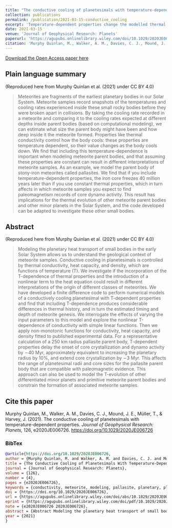 ```yaml
---
title: "The conductive cooling of planetesimals with temperature-dependent properties"
collection: publications
permalink: /publication/2021-03-15-conductive_cooling
excerpt: 'Temperature-dependent properties change the modelled thermal evolution of meteorite parent bodies.'
date: 2021-03-15
venue: 'Journal of Geophysical Research: Planets'
paperurl: 'https://agupubs.onlinelibrary.wiley.com/doi/10.1029/2020JE006726'
citation: 'Murphy Quinlan, M., Walker, A. M., Davies, C. J., Mound, J. E., Müller, T., & Harvey, J. (2021). &quot;The conductive cooling of planetesimals with temperature-dependent properties.&quot; <i>Journal of Geophysical Research: Planets</i>. 126(4).'
---
```


[Download the Open Access paper here](https://agupubs.onlinelibrary.wiley.com/doi/10.1029/2020JE006726)

## Plain language summary

(Reproduced here from Murphy Quinlan et al. (2021) under CC BY 4.0)

>Meteorites are fragments of the earliest planetary bodies in our Solar System. Meteorite samples record snapshots of the temperatures and cooling rates experienced inside these small rocky bodies before they were broken apart in collisions. By taking the cooling rate recorded in a meteorite and comparing it to the cooling rates expected at different depths inside parent bodies (based on computational modeling), we can estimate what size the parent body might have been and how deep inside it the meteorite formed. Properties like thermal conductivity control how the body cools: these properties are temperature dependent, so their value changes as the body cools down. We find that including this temperature-dependence is important when modeling meteorite parent bodies, and that assuming these properties are constant can result in different interpretations of meteorite samples. As an example, we model the parent body of stony-iron meteorites called pallasites. We find that if you include temperature-dependent properties, the iron core freezes 40 million years later than if you use constant thermal properties, which in turn affects in which meteorite samples you expect to find paleomagnetism records of core dynamo activity. This result has implications for the thermal evolution of other meteorite parent bodies and other minor planets in the Solar System, and the code developed can be adapted to investigate these other small bodies.

## Abstract

(Reproduced here from Murphy Quinlan et al. (2021) under CC BY 4.0)

>Modeling the planetary heat transport of small bodies in the early Solar System allows us to understand the geological context of meteorite samples. Conductive cooling in planetesimals is controlled by thermal conductivity, heat capacity, and density, which are functions of temperature (T). We investigate if the incorporation of the T-dependence of thermal properties and the introduction of a nonlinear term to the heat equation could result in different interpretations of the origin of different classes of meteorites. We have developed a finite difference code to perform numerical models of a conductively cooling planetesimal with T-dependent properties and find that including T-dependence produces considerable differences in thermal history, and in turn the estimated timing and depth of meteorite genesis. We interrogate the effects of varying the input parameters to this model and explore the nonlinear T-dependence of conductivity with simple linear functions. Then we apply non-monotonic functions for conductivity, heat capacity, and density fitted to published experimental data. For a representative calculation of a 250 km radius pallasite parent body, T-dependent properties delay the onset of core crystallization and dynamo activity by ∼40 Myr, approximately equivalent to increasing the planetary radius by 10%, and extend core crystallization by ∼3 Myr. This affects the range of planetesimal radii and core sizes for the pallasite parent body that are compatible with paleomagnetic evidence. This approach can also be used to model the T-evolution of other differentiated minor planets and primitive meteorite parent bodies and constrain the formation of associated meteorite samples.

## Cite this paper

Murphy Quinlan, M., Walker, A. M., Davies, C. J., Mound, J. E., Müller, T., & Harvey, J. (2021). The conductive cooling of planetesimals with temperature-dependent properties. *Journal of Geophysical Research: Planets,* 126, e2020JE006726. https://doi.org/10.1029/2020JE006726 

### BibTex

```BibTex
@article{https://doi.org/10.1029/2020JE006726,
author = {Murphy Quinlan, M. and Walker, A. M. and Davies, C. J. and Mound, J. E. and Müller, T. and Harvey, J.},
title = {The Conductive Cooling of Planetesimals With Temperature-Dependent Properties},
journal = {Journal of Geophysical Research: Planets},
volume = {126},
number = {4},
pages = {e2020JE006726},
keywords = {conductivity, meteorite, modeling, pallasite, planetary, planetesimal},
doi = {https://doi.org/10.1029/2020JE006726},
url = {https://agupubs.onlinelibrary.wiley.com/doi/abs/10.1029/2020JE006726},
eprint = {https://agupubs.onlinelibrary.wiley.com/doi/pdf/10.1029/2020JE006726},
note = {e2020JE006726 2020JE006726},
abstract = {Abstract Modeling the planetary heat transport of small bodies in the early Solar System allows us to understand the geological context of meteorite samples. Conductive cooling in planetesimals is controlled by thermal conductivity, heat capacity, and density, which are functions of temperature (T). We investigate if the incorporation of the T-dependence of thermal properties and the introduction of a nonlinear term to the heat equation could result in different interpretations of the origin of different classes of meteorites. We have developed a finite difference code to perform numerical models of a conductively cooling planetesimal with T-dependent properties and find that including T-dependence produces considerable differences in thermal history, and in turn the estimated timing and depth of meteorite genesis. We interrogate the effects of varying the input parameters to this model and explore the nonlinear T-dependence of conductivity with simple linear functions. Then we apply non-monotonic functions for conductivity, heat capacity, and density fitted to published experimental data. For a representative calculation of a 250 km radius pallasite parent body, T-dependent properties delay the onset of core crystallization and dynamo activity by ∼40 Myr, approximately equivalent to increasing the planetary radius by 10\%, and extend core crystallization by ∼3 Myr. This affects the range of planetesimal radii and core sizes for the pallasite parent body that are compatible with paleomagnetic evidence. This approach can also be used to model the T-evolution of other differentiated minor planets and primitive meteorite parent bodies and constrain the formation of associated meteorite samples.},
year = {2021}
}
```

